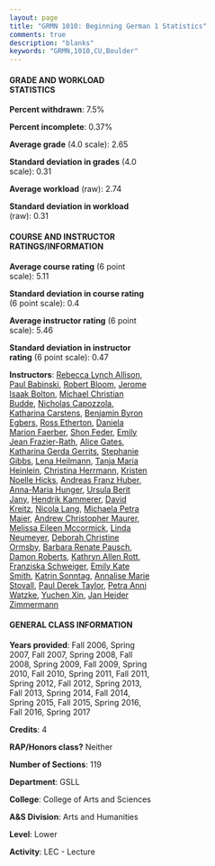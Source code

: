```yaml
---
layout: page
title: "GRMN 1010: Beginning German 1 Statistics"
comments: true
description: "blanks"
keywords: "GRMN,1010,CU,Boulder"
---
```

<head>
<script src="https://ajax.googleapis.com/ajax/libs/jquery/2.1.3/jquery.min.js"></script>
<script src="https://dl.dropboxusercontent.com/s/pc42nxpaw1ea4o9/highcharts.js?dl=0"></script>
<!-- <script src="../assets/js/highcharts.js"></script> -->
<style type="text/css">@font-face {
	font-family: "Bebas Neue";
	src: url(https://www.filehosting.org/file/details/544349/BebasNeue Regular.otf) format("opentype");
	}
	h1.Bebas { 
		font-family: "Bebas Neue", Verdana, Tahoma;
	}
</style>
</head>
<body>
	<div id="container" style="float: right; width: 45%; height: 88%; margin-left: 2.5%; margin-right: 2.5%;"></div>
	<script language="JavaScript">
		$(document).ready(function() {
		var chart = {type: 'column'};
		var title = {text: 'Grade Distribution'};
		var xAxis = {categories: ['A','B','C','D','F'],crosshair: true};
		var yAxis = {min: 0,title: {text: 'Percentage'}};
		var tooltip = {headerFormat: '<center><b><span style="font-size:20px">{point.key}</span></b></center>',
		               pointFormat: '<td style="padding:0"><b>{point.y:.1f}%</b></td>',
		               footerFormat: '</table>',shared: true,useHTML: true};
		var plotOptions = {column: {pointPadding: 0.0,borderWidth: 0}};  
		var credits = {enabled: false};var series= [{name: 'Percent',data: [21.83,41.4,24.48,6.16,6.0,]}];
		var json = {};
		json.chart = chart;
		json.title = title;
		json.tooltip = tooltip;
		json.xAxis = xAxis;
		json.yAxis = yAxis;  
		json.series = series;
		json.plotOptions = plotOptions;  
		json.credits = credits;
		$('#container').highcharts(json);
	});
	</script>
</body>
			   
#### GRADE AND WORKLOAD STATISTICS

**Percent withdrawn**: 7.5%

**Percent incomplete**: 0.37%

**Average grade** (4.0 scale): 2.65

**Standard deviation in grades** (4.0 scale): 0.31

**Average workload** (raw): 2.74

**Standard deviation in workload** (raw): 0.31

#### COURSE AND INSTRUCTOR RATINGS/INFORMATION

**Average course rating** (6 point scale): 5.11

**Standard deviation in course rating** (6 point scale): 0.4

**Average instructor rating** (6 point scale): 5.46

**Standard deviation in instructor rating** (6 point scale): 0.47

**Instructors**: <a href='../../instructors/Rebecca_Lynch_Allison'>Rebecca Lynch Allison</a>, <a href='../../instructors/Paul_Babinski'>Paul Babinski</a>, <a href='../../instructors/Robert_Bloom'>Robert Bloom</a>, <a href='../../instructors/Jerome_Isaak_Bolton'>Jerome Isaak Bolton</a>, <a href='../../instructors/Michael_Christian_Budde'>Michael Christian Budde</a>, <a href='../../instructors/Nicholas_Capozzola'>Nicholas Capozzola</a>, <a href='../../instructors/Katharina_Carstens'>Katharina Carstens</a>, <a href='../../instructors/Benjamin_Byron_Egbers'>Benjamin Byron Egbers</a>, <a href='../../instructors/Ross_Etherton'>Ross Etherton</a>, <a href='../../instructors/Daniela_Marion_Faerber'>Daniela Marion Faerber</a>, <a href='../../instructors/Shon_Feder'>Shon Feder</a>, <a href='../../instructors/Emily_Jean_Frazier-Rath'>Emily Jean Frazier-Rath</a>, <a href='../../instructors/Alice_Gates'>Alice Gates</a>, <a href='../../instructors/Katharina_Gerda_Gerrits'>Katharina Gerda Gerrits</a>, <a href='../../instructors/Stephanie_Gibbs'>Stephanie Gibbs</a>, <a href='../../instructors/Lena_Heilmann'>Lena Heilmann</a>, <a href='../../instructors/Tanja_Maria_Heinlein'>Tanja Maria Heinlein</a>, <a href='../../instructors/Christina_Herrmann'>Christina Herrmann</a>, <a href='../../instructors/Kristen_Noelle_Hicks'>Kristen Noelle Hicks</a>, <a href='../../instructors/Andreas_Franz_Huber'>Andreas Franz Huber</a>, <a href='../../instructors/Anna-Maria_Hunger'>Anna-Maria Hunger</a>, <a href='../../instructors/Ursula_Berit_Jany'>Ursula Berit Jany</a>, <a href='../../instructors/Hendrik_Kammerer'>Hendrik Kammerer</a>, <a href='../../instructors/David_Kreitz'>David Kreitz</a>, <a href='../../instructors/Nicola_Lang'>Nicola Lang</a>, <a href='../../instructors/Michaela_Petra_Maier'>Michaela Petra Maier</a>, <a href='../../instructors/Andrew_Christopher_Maurer'>Andrew Christopher Maurer</a>, <a href='../../instructors/Melissa_Eileen_Mccormick'>Melissa Eileen Mccormick</a>, <a href='../../instructors/Linda_Neumeyer'>Linda Neumeyer</a>, <a href='../../instructors/Deborah_Christine_Ormsby'>Deborah Christine Ormsby</a>, <a href='../../instructors/Barbara_Renate_Pausch'>Barbara Renate Pausch</a>, <a href='../../instructors/Damon_Roberts'>Damon Roberts</a>, <a href='../../instructors/Kathryn_Allen_Rott'>Kathryn Allen Rott</a>, <a href='../../instructors/Franziska_Schweiger'>Franziska Schweiger</a>, <a href='../../instructors/Emily_Kate_Smith'>Emily Kate Smith</a>, <a href='../../instructors/Katrin_Sonntag'>Katrin Sonntag</a>, <a href='../../instructors/Annalise_Marie_Stovall'>Annalise Marie Stovall</a>, <a href='../../instructors/Paul_Derek_Taylor'>Paul Derek Taylor</a>, <a href='../../instructors/Petra_Anni_Watzke'>Petra Anni Watzke</a>, <a href='../../instructors/Yuchen_Xin'>Yuchen Xin</a>, <a href='../../instructors/Jan_Heider_Zimmermann'>Jan Heider Zimmermann</a>

#### GENERAL CLASS INFORMATION

**Years provided**: Fall 2006, Spring 2007, Fall 2007, Spring 2008, Fall 2008, Spring 2009, Fall 2009, Spring 2010, Fall 2010, Spring 2011, Fall 2011, Spring 2012, Fall 2012, Spring 2013, Fall 2013, Spring 2014, Fall 2014, Spring 2015, Fall 2015, Spring 2016, Fall 2016, Spring 2017

**Credits**: 4

**RAP/Honors class?** Neither

**Number of Sections**: 119

**Department**: GSLL

**College**: College of Arts and Sciences

**A&S Division**: Arts and Humanities

**Level**: Lower

**Activity**: LEC - Lecture
